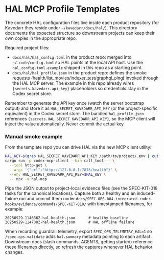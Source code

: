# HAL MCP Profile Templates

The concrete HAL configuration files live inside each product repository (for
Kavedarr they reside under `~/kavedarr/docs/hal/`). This directory documents the
expected structure so downstream projects can keep their own copies in the
appropriate repo.

Required project files:

- `docs/hal/hal_config.toml` in the product repo: merged into
  `~/.code/config.toml` so HAL points at the local API host. Use the
  `hal_config.toml.example` shipped in this repo as a starting point.
- `docs/hal/hal_profile.json` in the product repo: defines the smoke requests
  (health/list_movies/indexer_test/graphql_ping) invoked through the HAL MCP
  server. The example in this repo already wires `{secrets.kavedarr.api_key}`
  placeholders so credentials stay in the Codex secret store.

Remember to generate the API key once (watch the server bootstrap output) and
store it as `HAL_SECRET_KAVEDARR_API_KEY` (or the project-specific equivalent)
in the Codex secret store. The bundled `hal_profile.json` references
`{secrets.HAL_SECRET_KAVEDARR_API_KEY}`, so the MCP client will inject the
value automatically. Never commit the actual key.

### Manual smoke example

From the template repo you can drive HAL via the new MCP client utility:

```bash
HAL_KEY=$(grep HAL_SECRET_KAVEDARR_API_KEY /path/to/project/.env | cut -d"=" -f2 | tr -d "'\r\n")
cargo run -p codex-mcp-client --bin call_tool -- \
  --tool http-get \
  --args '{"url":"http://127.0.0.1:7878/health"}' \
  --env HAL_SECRET_KAVEDARR_API_KEY=$HAL_KEY \
  -- npx -y hal-mcp
```

Pipe the JSON output to project-local evidence files (see the SPEC-KIT-018 tasks
for the canonical locations). Capture both a healthy and an induced-failure run
and commit them under `docs/SPEC-OPS-004-integrated-coder-hooks/evidence/commands/SPEC-KIT-018/`
with timestamped filenames, for example:

```
20250929-114636Z-hal-health.json      # healthy baseline
20250929-114708Z-hal-health.json      # HAL offline failure
```

When recording guardrail telemetry, export `SPEC_OPS_TELEMETRY_HAL=1` so `/spec-ops-validate`
adds `hal.summary` metadata pointing to each artifact. Downstream docs (slash commands,
AGENTS, getting started) reference these filenames directly, so refresh the captures whenever
HAL behavior changes.
